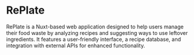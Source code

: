 # RePlate

RePlate is a Nuxt-based web application designed to help users manage their food waste by analyzing recipes and suggesting ways to use leftover ingredients. It features a user-friendly interface, a recipe database, and integration with external APIs for enhanced functionality.
